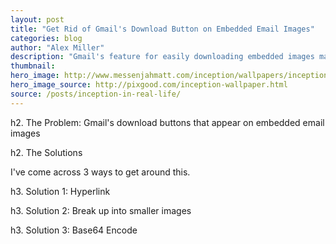 ```yaml
---
layout: post
title: "Get Rid of Gmail's Download Button on Embedded Email Images"
categories: blog
author: "Alex Miller"
description: "Gmail's feature for easily downloading embedded images may be great for emails between friends, but it's terrible for marketing. Here's how to fix it."
thumbnail:
hero_image: http://www.messenjahmatt.com/inception/wallpapers/inception9-1920x1080.jpg
hero_image_source: http://pixgood.com/inception-wallpaper.html
source: /posts/inception-in-real-life/
---
```



h2. The Problem: Gmail's download buttons that appear on embedded email images

h2. The Solutions

I've come across 3 ways to get around this.

h3. Solution 1: Hyperlink

h3. Solution 2: Break up into smaller images

h3. Solution 3: Base64 Encode
